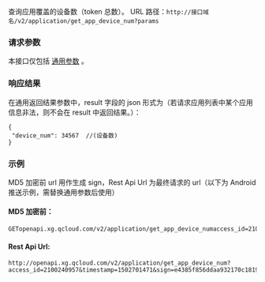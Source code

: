 查询应用覆盖的设备数（token 总数）。
URL 路径：`http://接口域名/v2/application/get_app_device_num?params`

### 请求参数
本接口仅包括 [通用参数](https://github.com/tencentyun/tac-documents/blob/master/%E4%BD%BF%E7%94%A8%E6%96%87%E6%A1%A3/%E9%80%9A%E7%9F%A5%E6%8E%A8%E9%80%81%20Messaging%20%E9%9B%86%E6%88%90%E6%8C%87%E5%8D%97/%E6%9C%8D%E5%8A%A1%E7%AB%AFAPI%E6%8E%A5%E5%85%A5/Rest%20API%20%E4%BD%BF%E7%94%A8%E6%8C%87%E5%8D%97/%E9%80%9A%E7%94%A8%E5%8F%82%E6%95%B0.md) 。

### 响应结果
在通用返回结果参数中，result 字段的 json 形式为（若请求应用列表中某个应用信息非法，则不会在 result 中返回结果。）：
```
{
 "device_num": 34567  //(设备数)
}
```

### 示例
MD5 加密前 url 用作生成 sign，Rest Api Url 为最终请求的 url（以下为 Android 推送示例，需替换通用参数后使用）
#### MD5 加密前：
```
GETopenapi.xg.qcloud.com/v2/application/get_app_device_numaccess_id=2100240957timestamp=1502701471f255184d160bad51b88c31627bbd9530
```
#### Rest Api Url:

```
http://openapi.xg.qcloud.com/v2/application/get_app_device_num?access_id=2100240957&timestamp=1502701471&sign=e4385f856ddaa932170c181927965cb1
```
